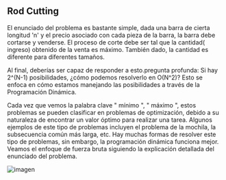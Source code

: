 ## Rod Cutting
El enunciado del problema es bastante simple, dada una barra de 
cierta longitud 'n' y el precio asociado con cada pieza de la barra, 
la barra debe cortarse y venderse. El proceso de corte debe ser tal 
que la cantidad( ingreso) obtenido de la venta es máximo. También 
dado, la cantidad es diferente para diferentes tamaños.

Al final, deberías ser capaz de responder a esto.pregunta profunda: 
Si hay 2^(N-1) posibilidades, ¿cómo podemos resolverlo en O(N^2)? Esto 
se enfoca en cómo estamos manejando las posibilidades a través de la Programación Dinámica.

Cada vez que vemos la palabra clave " mínimo ", " máximo ", estos 
problemas se pueden clasificar en problemas de optimización, debido 
a su naturaleza de encontrar un valor óptimo para realizar una tarea. 
Algunos ejemplos de este tipo de problemas incluyen el problema de la 
mochila, la subsecuencia común más larga, etc. Hay muchas formas de 
resolver este tipo de problemas, sin embargo, la programación dinámica 
funciona mejor. Veamos el enfoque de fuerza bruta siguiendo la explicación 
detallada del enunciado del problema.

![imagen](https://user-images.githubusercontent.com/90929324/197369400-d724c2fe-e267-45b4-bc1b-e783b62e5ec4.png)


